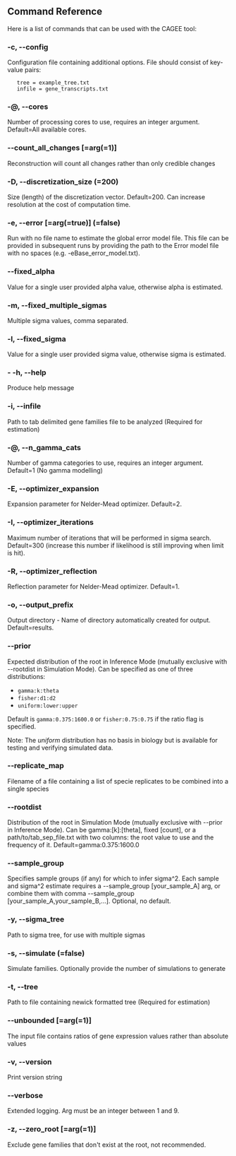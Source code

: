 ## Command Reference

Here is a list of commands that can be used with the CAGEE tool:

### -c, --config <arg>
 Configuration file containing additional options. File should consist of key-value pairs:

```
   tree = example_tree.txt 
   infile = gene_transcripts.txt
```

### -@, --cores <arg>
 Number of processing cores to use, requires an integer argument. Default=All available cores.

### --count_all_changes [=arg(=1)]
 Reconstruction will count all changes rather than only credible changes

### -D, --discretization_size <arg> (=200)
 Size (length) of the discretization vector. Default=200. Can increase resolution at the cost of computation time.

### -e, --error [=arg(=true)] (=false)
 Run with no file name to estimate the global error model file. This file can be provided in subsequent runs by providing the path to the Error model file with no spaces (e.g. -eBase_error_model.txt).

### --fixed_alpha <arg>
 Value for a single user provided alpha value, otherwise alpha is estimated.

### -m, --fixed_multiple_sigmas <arg>
 Multiple sigma values, comma separated.

### -l, --fixed_sigma <arg>
 Value for a single user provided sigma value, otherwise sigma is estimated.

### - -h, --help
Produce help message

### -i, --infile <arg>
 Path to tab delimited gene families file to be analyzed (Required for estimation)

### -@, --n_gamma_cats <arg>
 Number of gamma categories to use, requires an integer argument. Default=1 (No gamma modelling)

### -E, --optimizer_expansion <arg>
 Expansion parameter for Nelder-Mead optimizer. Default=2.

### -I, --optimizer_iterations <arg>
 Maximum number of iterations that will be performed in sigma search. Default=300 (increase this number if likelihood is still improving when limit is hit).

### -R, --optimizer_reflection <arg>
 Reflection parameter for Nelder-Mead optimizer. Default=1.

### -o, --output_prefix <arg>
 Output directory - Name of directory automatically created for output. Default=results.

### --prior <arg>
 Expected distribution of the root in Inference Mode (mutually exclusive with --rootdist in Simulation Mode). Can be specified as one of three distributions:

 * ```gamma:k:theta```
 * ```fisher:d1:d2```
 * ```uniform:lower:upper```

Default is ```gamma:0.375:1600.0``` or ```fisher:0.75:0.75``` if the ratio flag is specified.

Note: The *uniform* distribution has no basis in biology but is available for testing and verifying simulated data.

### --replicate_map <arg>
 Filename of a file containing a list of specie replicates to be combined into a single species

### --rootdist <arg>
 Distribution of the root in Simulation Mode (mutually exclusive with --prior in Inference Mode). Can be gamma:[k]:[theta], fixed [count], or a path/to/tab_sep_file.txt with two columns: the root value to use and the frequency of it. Default=gamma:0.375:1600.0

### --sample_group <arg>
 Specifies sample groups (if any) for which to infer sigma^2. Each sample and sigma^2 estimate requires a --sample_group [your_sample_A] arg, or combine them with comma
 --sample_group [your_sample_A,your_sample_B,...]. Optional, no default.

### -y, --sigma_tree <arg>
 Path to sigma tree, for use with multiple sigmas

### -s, --simulate <arg> (=false)
 Simulate families. Optionally provide the number of simulations to generate

### -t, --tree <arg>
 Path to file containing newick formatted tree (Required for estimation)

### --unbounded [=arg(=1)]
 The input file contains ratios of gene expression values rather than absolute values

### -v, --version
Print version string

### --verbose <arg>
Extended logging. Arg must be an integer between 1 and 9.

### -z, --zero_root [=arg(=1)]
 Exclude gene families that don't exist at the root, not recommended.

